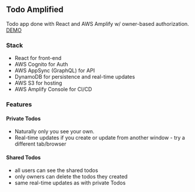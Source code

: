 ## Todo Amplified

Todo app done with React and AWS Amplify w/ owner-based authorization. [DEMO](http://todos-amplified-dev.s3-website.eu-central-1.amazonaws.com)

### Stack

- React for front-end
- AWS Cognito for Auth
- AWS AppSync (GraphQL) for API
- DynamoDB for persistence and real-time updates
- AWS S3 for hosting
- AWS Amplify Console for CI/CD

### Features

#### Private Todos

- Naturally only you see your own.
- Real-time updates if you create or update from another window - try a different tab/browser


#### Shared Todos

- all users can see the shared todos
- only owners can delete the todos they created
- same real-time updates as with private Todos
